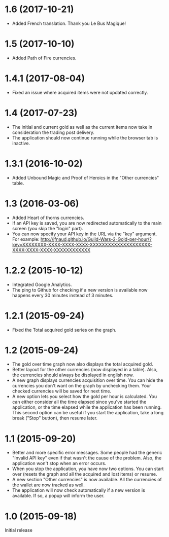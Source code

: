 # 1.6 (2017-10-21)
- Added French translation. Thank you Le Bus Magique!

# 1.5 (2017-10-10)
- Added Path of Fire currencies.

# 1.4.1 (2017-08-04)
- Fixed an issue where acquired items were not updated correctly.

# 1.4 (2017-07-23)
- The initial and current gold as well as the current items now take in consideration the trading post delivery.
- The application should now continue running while the browser tab is inactive.

# 1.3.1 (2016-10-02)
- Added Unbound Magic and Proof of Heroics in the "Other currencies" table.

# 1.3 (2016-03-06)
- Added Heart of thorns currencies.
- If an API key is saved, you are now redirected automatically to the main screen (you skip the "login" part).
- You can now specify your API key in the URL via the "key" argument. For example: http://jfnaud.github.io/Guild-Wars-2-Gold-per-hour/?key=XXXXXXXX-XXXX-XXXX-XXXX-XXXXXXXXXXXXXXXXXXXX-XXXX-XXXX-XXXX-XXXXXXXXXXXX

# 1.2.2 (2015-10-12)
- Integrated Google Analytics.
- The ping to Github for checking if a new version is available now happens every 30 minutes instead of 3 minutes.

# 1.2.1 (2015-09-24)
- Fixed the Total acquired gold series on the graph.

# 1.2 (2015-09-24)
- The gold over time graph now also displays the total acquired gold. 
- Better layout for the other currencies (now displayed in a table). Also, the currencies should always be displayed in english now.
- A new graph displays currencies acquisition over time. You can hide the currencies you don't want on the graph by unchecking them. Your checked currencies will be saved for next time.
- A new option lets you select how the gold per hour is calculated. You can either consider all the time elapsed since you've started the application, or the time elapsed while the application has been running. This second option can be useful if you start the application, take a long break ("Stop" button), then resume later.

# 1.1 (2015-09-20)
- Better and more specific error messages. Some people had the generic "Invalid API key" even if that wasn't the cause of the problem. Also, the application won't stop when an error occurs.
- When you stop the application, you have now two options. You can start over (resets the graph and all the acquired and lost items) or resume.
- A new section "Other currencies" is now available. All the currencies of the wallet are now tracked as well.
- The application will now check automatically if a new version is available. If so, a popup will inform the user.

# 1.0 (2015-09-18)
Initial release